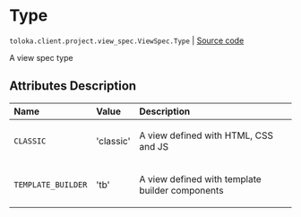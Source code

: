 # Type
`toloka.client.project.view_spec.ViewSpec.Type` | [Source code](https://github.com/Toloka/toloka-kit/blob/v1.1.3/src/client/project/view_spec.py#L22)

A view spec type

## Attributes Description

| Name | Value | Description |
| :------| :-----------| :----------| 
`CLASSIC`|'classic'|<p>A view defined with HTML, CSS and JS</p>
`TEMPLATE_BUILDER`|'tb'|<p>A view defined with template builder components</p>
